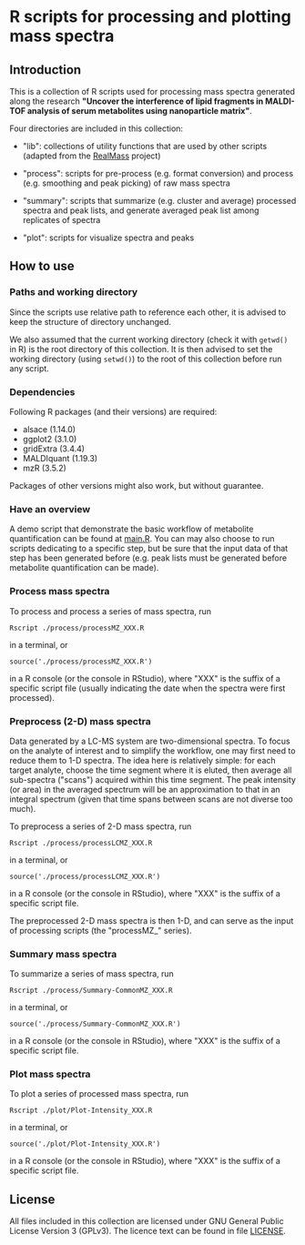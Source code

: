 # R scripts for processing and plotting mass spectra

## Introduction

This is a collection of R scripts used for processing mass spectra generated along the research **"Uncover the interference of lipid fragments in MALDI-TOF analysis of serum metabolites using nanoparticle matrix"**.

Four directories are included in this collection: 

- "lib": collections of utility functions that are used by other scripts (adapted from the [RealMass](https://github.com/zwpwjwtz/RealMass) project)

- "process": scripts for pre-process (e.g. format conversion) and process (e.g. smoothing and peak picking) of raw mass spectra

- "summary": scripts that summarize (e.g. cluster and average) processed spectra and peak lists, and generate averaged peak list among replicates of spectra

- "plot": scripts for visualize spectra and peaks

## How to use

### Paths and working directory

Since the scripts use relative path to reference each other, it is advised to keep the structure of directory unchanged.

We also assumed that the current working directory (check it with ```getwd()``` in R) is the root directory of this collection. It is then advised to set the working directory (using ```setwd()```) to the root of this collection before run any script.

###  Dependencies

Following R packages (and their versions) are required:

- alsace (1.14.0)
- ggplot2 (3.1.0)
- gridExtra (3.4.4)
- MALDIquant (1.19.3)
- mzR (3.5.2)

Packages of other versions might also work, but without guarantee.

### Have an overview

A demo script that demonstrate the basic workflow of metabolite quantification can be found at [main.R](./main.R). You can may also choose to run scripts dedicating to a specific step, but be sure that the input data of that step has been generated before (e.g. peak lists must be generated before metabolite quantification can be made).

### Process mass spectra

To process and process a series of mass spectra, run 
```
Rscript ./process/processMZ_XXX.R
```
in a terminal, or
```
source('./process/processMZ_XXX.R')
```
in a R console (or the console in RStudio), where "XXX" is the suffix of a specific script file (usually indicating the date when the spectra were first processed).

### Preprocess (2-D) mass spectra

Data generated by a LC-MS system are two-dimensional spectra. To focus on the analyte of interest and to simplify the workflow, one may first need to reduce them to 1-D spectra. The idea here is relatively simple: for each target analyte, choose the time segment where it is eluted, then average all sub-spectra ("scans") acquired within this time segment. The peak intensity (or area) in the averaged spectrum will be an approximation to that in an integral spectrum (given that time spans between scans are not diverse too much).

To preprocess a series of 2-D mass spectra, run 
```
Rscript ./process/processLCMZ_XXX.R
```
in a terminal, or
```
source('./process/processLCMZ_XXX.R')
```
in a R console (or the console in RStudio), where "XXX" is the suffix of a specific script file.

The preprocessed 2-D mass spectra is then 1-D, and can serve as the input of processing scripts (the "processMZ_" series).

### Summary mass spectra

To summarize a series of mass spectra, run 
```
Rscript ./process/Summary-CommonMZ_XXX.R
```
in a terminal, or
```
source('./process/Summary-CommonMZ_XXX.R')
```
in a R console (or the console in RStudio), where "XXX" is the suffix of a specific script file.

### Plot mass spectra

To plot a series of processed mass spectra, run 
```
Rscript ./plot/Plot-Intensity_XXX.R
```
in a terminal, or
```
source('./plot/Plot-Intensity_XXX.R')
```
in a R console (or the console in RStudio), where "XXX" is the suffix of a specific script file.

## License

All files included in this collection are licensed under GNU General Public License Version 3 (GPLv3). The licence text can be found in file [LICENSE](./LICENSE).
